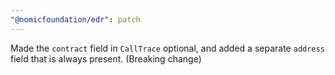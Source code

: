 ```yaml
---
"@nomicfoundation/edr": patch
---
```


Made the `contract` field in `CallTrace` optional, and added a separate `address` field that is always present. (Breaking change)
